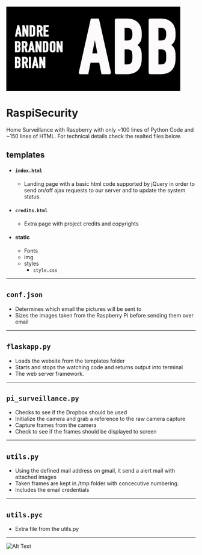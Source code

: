 ![alt text](https://github.com/CSUGameOfThreads/RaspberryPi/blob/master/templates/static/img/abblogo.png "Andre Brandon Brian")
# RaspiSecurity
Home Surveillance with Raspberry with only ~100 lines of Python Code and ~150 lines of HTML.
For technical details check the realted files below.

## templates 
- #### ```index.html```
  - Landing page with a basic html code supported by jQuery in order to send on/off ajax requests to our server and to update the system status.
- #### ```credits.html```
  - Extra page with project credits and copyrights
- #### static
  - Fonts
  - img
  - styles
    - ```style.css```
***

## ```conf.json```
  - Determines which email the pictures will be sent to
  - Sizes the images taken from the Raspberry Pi before sending them over email
***

## ```flaskapp.py```
  - Loads the website from the templates folder
  - Starts and stops the watching code and returns output into terminal
  - The web server framework.
***

## ```pi_surveillance.py```
  - Checks to see if the Dropbox should be used
  - Initialize the camera and grab a reference to the raw camera capture
  - Capture frames from the camera
  - Check to see if the frames should be displayed to screen
***

## ```utils.py```
  - Using the defined mail address on gmail, it send a alert mail with attached images
  - Taken frames are kept in /tmp folder with concecutive numbering. 
  - Includes the email credentials
***

## ```utils.pyc```
  - Extra file from the utils.py
***

![Alt Text](http://www.sheawong.com/wp-content/uploads/2013/08/keephatin.gif)
